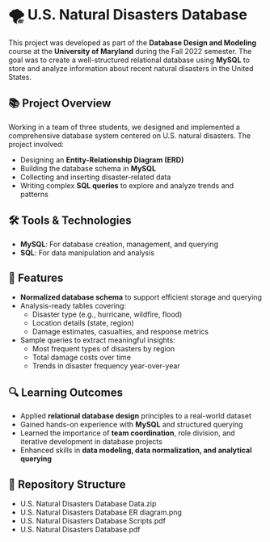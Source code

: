 # 🌪️ U.S. Natural Disasters Database

This project was developed as part of the **Database Design and Modeling** course at the **University of Maryland** during the Fall 2022 semester. The goal was to create a well-structured relational database using **MySQL** to store and analyze information about recent natural disasters in the United States.

## 📚 Project Overview

Working in a team of three students, we designed and implemented a comprehensive database system centered on U.S. natural disasters. The project involved:

- Designing an **Entity-Relationship Diagram (ERD)**
- Building the database schema in **MySQL**
- Collecting and inserting disaster-related data
- Writing complex **SQL queries** to explore and analyze trends and patterns

## 🛠️ Tools & Technologies

- **MySQL**: For database creation, management, and querying
- **SQL**: For data manipulation and analysis

## 🧩 Features

- **Normalized database schema** to support efficient storage and querying
- Analysis-ready tables covering:
  - Disaster type (e.g., hurricane, wildfire, flood)
  - Location details (state, region)
  - Damage estimates, casualties, and response metrics
- Sample queries to extract meaningful insights:
  - Most frequent types of disasters by region
  - Total damage costs over time
  - Trends in disaster frequency year-over-year

## 🔍 Learning Outcomes

- Applied **relational database design** principles to a real-world dataset
- Gained hands-on experience with **MySQL** and structured querying
- Learned the importance of **team coordination**, role division, and iterative development in database projects
- Enhanced skills in **data modeling, data normalization, and analytical querying**

## 📁 Repository Structure
- U.S. Natural Disasters Database Data.zip
- U.S. Natural Disasters Database ER diagram.png
- U.S. Natural Disasters Database Scripts.pdf
- U.S. Natural Disasters Database.pdf
